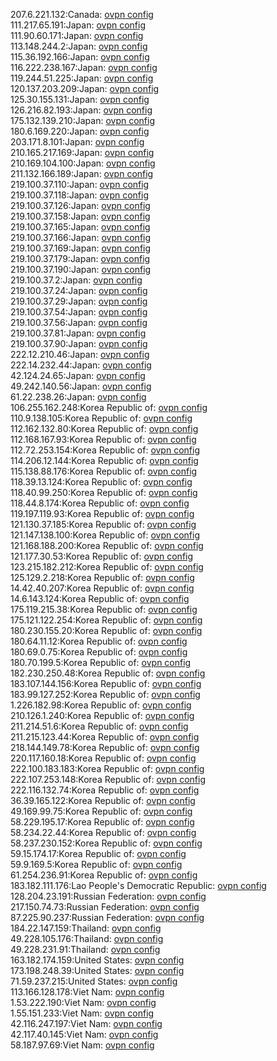 207.6.221.132:Canada: [ovpn config](vpn/207_6_221_132.ovpn)  
111.217.65.191:Japan: [ovpn config](vpn/111_217_65_191.ovpn)  
111.90.60.171:Japan: [ovpn config](vpn/111_90_60_171.ovpn)  
113.148.244.2:Japan: [ovpn config](vpn/113_148_244_2.ovpn)  
115.36.192.166:Japan: [ovpn config](vpn/115_36_192_166.ovpn)  
116.222.238.167:Japan: [ovpn config](vpn/116_222_238_167.ovpn)  
119.244.51.225:Japan: [ovpn config](vpn/119_244_51_225.ovpn)  
120.137.203.209:Japan: [ovpn config](vpn/120_137_203_209.ovpn)  
125.30.155.131:Japan: [ovpn config](vpn/125_30_155_131.ovpn)  
126.216.82.193:Japan: [ovpn config](vpn/126_216_82_193.ovpn)  
175.132.139.210:Japan: [ovpn config](vpn/175_132_139_210.ovpn)  
180.6.169.220:Japan: [ovpn config](vpn/180_6_169_220.ovpn)  
203.171.8.101:Japan: [ovpn config](vpn/203_171_8_101.ovpn)  
210.165.217.169:Japan: [ovpn config](vpn/210_165_217_169.ovpn)  
210.169.104.100:Japan: [ovpn config](vpn/210_169_104_100.ovpn)  
211.132.166.189:Japan: [ovpn config](vpn/211_132_166_189.ovpn)  
219.100.37.110:Japan: [ovpn config](vpn/219_100_37_110.ovpn)  
219.100.37.118:Japan: [ovpn config](vpn/219_100_37_118.ovpn)  
219.100.37.126:Japan: [ovpn config](vpn/219_100_37_126.ovpn)  
219.100.37.158:Japan: [ovpn config](vpn/219_100_37_158.ovpn)  
219.100.37.165:Japan: [ovpn config](vpn/219_100_37_165.ovpn)  
219.100.37.166:Japan: [ovpn config](vpn/219_100_37_166.ovpn)  
219.100.37.169:Japan: [ovpn config](vpn/219_100_37_169.ovpn)  
219.100.37.179:Japan: [ovpn config](vpn/219_100_37_179.ovpn)  
219.100.37.190:Japan: [ovpn config](vpn/219_100_37_190.ovpn)  
219.100.37.2:Japan: [ovpn config](vpn/219_100_37_2.ovpn)  
219.100.37.24:Japan: [ovpn config](vpn/219_100_37_24.ovpn)  
219.100.37.29:Japan: [ovpn config](vpn/219_100_37_29.ovpn)  
219.100.37.54:Japan: [ovpn config](vpn/219_100_37_54.ovpn)  
219.100.37.56:Japan: [ovpn config](vpn/219_100_37_56.ovpn)  
219.100.37.81:Japan: [ovpn config](vpn/219_100_37_81.ovpn)  
219.100.37.90:Japan: [ovpn config](vpn/219_100_37_90.ovpn)  
222.12.210.46:Japan: [ovpn config](vpn/222_12_210_46.ovpn)  
222.14.232.44:Japan: [ovpn config](vpn/222_14_232_44.ovpn)  
42.124.24.65:Japan: [ovpn config](vpn/42_124_24_65.ovpn)  
49.242.140.56:Japan: [ovpn config](vpn/49_242_140_56.ovpn)  
61.22.238.26:Japan: [ovpn config](vpn/61_22_238_26.ovpn)  
106.255.162.248:Korea Republic of: [ovpn config](vpn/106_255_162_248.ovpn)  
110.9.138.105:Korea Republic of: [ovpn config](vpn/110_9_138_105.ovpn)  
112.162.132.80:Korea Republic of: [ovpn config](vpn/112_162_132_80.ovpn)  
112.168.167.93:Korea Republic of: [ovpn config](vpn/112_168_167_93.ovpn)  
112.72.253.154:Korea Republic of: [ovpn config](vpn/112_72_253_154.ovpn)  
114.206.12.144:Korea Republic of: [ovpn config](vpn/114_206_12_144.ovpn)  
115.138.88.176:Korea Republic of: [ovpn config](vpn/115_138_88_176.ovpn)  
118.39.13.124:Korea Republic of: [ovpn config](vpn/118_39_13_124.ovpn)  
118.40.99.250:Korea Republic of: [ovpn config](vpn/118_40_99_250.ovpn)  
118.44.8.174:Korea Republic of: [ovpn config](vpn/118_44_8_174.ovpn)  
119.197.119.93:Korea Republic of: [ovpn config](vpn/119_197_119_93.ovpn)  
121.130.37.185:Korea Republic of: [ovpn config](vpn/121_130_37_185.ovpn)  
121.147.138.100:Korea Republic of: [ovpn config](vpn/121_147_138_100.ovpn)  
121.168.188.200:Korea Republic of: [ovpn config](vpn/121_168_188_200.ovpn)  
121.177.30.53:Korea Republic of: [ovpn config](vpn/121_177_30_53.ovpn)  
123.215.182.212:Korea Republic of: [ovpn config](vpn/123_215_182_212.ovpn)  
125.129.2.218:Korea Republic of: [ovpn config](vpn/125_129_2_218.ovpn)  
14.42.40.207:Korea Republic of: [ovpn config](vpn/14_42_40_207.ovpn)  
14.6.143.124:Korea Republic of: [ovpn config](vpn/14_6_143_124.ovpn)  
175.119.215.38:Korea Republic of: [ovpn config](vpn/175_119_215_38.ovpn)  
175.121.122.254:Korea Republic of: [ovpn config](vpn/175_121_122_254.ovpn)  
180.230.155.20:Korea Republic of: [ovpn config](vpn/180_230_155_20.ovpn)  
180.64.11.12:Korea Republic of: [ovpn config](vpn/180_64_11_12.ovpn)  
180.69.0.75:Korea Republic of: [ovpn config](vpn/180_69_0_75.ovpn)  
180.70.199.5:Korea Republic of: [ovpn config](vpn/180_70_199_5.ovpn)  
182.230.250.48:Korea Republic of: [ovpn config](vpn/182_230_250_48.ovpn)  
183.107.144.156:Korea Republic of: [ovpn config](vpn/183_107_144_156.ovpn)  
183.99.127.252:Korea Republic of: [ovpn config](vpn/183_99_127_252.ovpn)  
1.226.182.98:Korea Republic of: [ovpn config](vpn/1_226_182_98.ovpn)  
210.126.1.240:Korea Republic of: [ovpn config](vpn/210_126_1_240.ovpn)  
211.214.51.6:Korea Republic of: [ovpn config](vpn/211_214_51_6.ovpn)  
211.215.123.44:Korea Republic of: [ovpn config](vpn/211_215_123_44.ovpn)  
218.144.149.78:Korea Republic of: [ovpn config](vpn/218_144_149_78.ovpn)  
220.117.160.18:Korea Republic of: [ovpn config](vpn/220_117_160_18.ovpn)  
222.100.183.183:Korea Republic of: [ovpn config](vpn/222_100_183_183.ovpn)  
222.107.253.148:Korea Republic of: [ovpn config](vpn/222_107_253_148.ovpn)  
222.116.132.74:Korea Republic of: [ovpn config](vpn/222_116_132_74.ovpn)  
36.39.165.122:Korea Republic of: [ovpn config](vpn/36_39_165_122.ovpn)  
49.169.99.75:Korea Republic of: [ovpn config](vpn/49_169_99_75.ovpn)  
58.229.195.17:Korea Republic of: [ovpn config](vpn/58_229_195_17.ovpn)  
58.234.22.44:Korea Republic of: [ovpn config](vpn/58_234_22_44.ovpn)  
58.237.230.152:Korea Republic of: [ovpn config](vpn/58_237_230_152.ovpn)  
59.15.174.17:Korea Republic of: [ovpn config](vpn/59_15_174_17.ovpn)  
59.9.169.5:Korea Republic of: [ovpn config](vpn/59_9_169_5.ovpn)  
61.254.236.91:Korea Republic of: [ovpn config](vpn/61_254_236_91.ovpn)  
183.182.111.176:Lao People's Democratic Republic: [ovpn config](vpn/183_182_111_176.ovpn)  
128.204.23.191:Russian Federation: [ovpn config](vpn/128_204_23_191.ovpn)  
217.150.74.73:Russian Federation: [ovpn config](vpn/217_150_74_73.ovpn)  
87.225.90.237:Russian Federation: [ovpn config](vpn/87_225_90_237.ovpn)  
184.22.147.159:Thailand: [ovpn config](vpn/184_22_147_159.ovpn)  
49.228.105.176:Thailand: [ovpn config](vpn/49_228_105_176.ovpn)  
49.228.231.91:Thailand: [ovpn config](vpn/49_228_231_91.ovpn)  
163.182.174.159:United States: [ovpn config](vpn/163_182_174_159.ovpn)  
173.198.248.39:United States: [ovpn config](vpn/173_198_248_39.ovpn)  
71.59.237.215:United States: [ovpn config](vpn/71_59_237_215.ovpn)  
113.166.128.178:Viet Nam: [ovpn config](vpn/113_166_128_178.ovpn)  
1.53.222.190:Viet Nam: [ovpn config](vpn/1_53_222_190.ovpn)  
1.55.151.233:Viet Nam: [ovpn config](vpn/1_55_151_233.ovpn)  
42.116.247.197:Viet Nam: [ovpn config](vpn/42_116_247_197.ovpn)  
42.117.40.145:Viet Nam: [ovpn config](vpn/42_117_40_145.ovpn)  
58.187.97.69:Viet Nam: [ovpn config](vpn/58_187_97_69.ovpn)  
